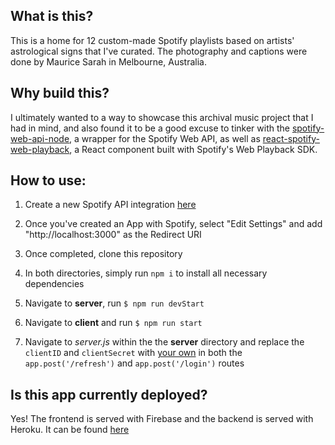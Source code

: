 ## What is this?

This is a home for 12 custom-made Spotify playlists based on artists' astrological signs that I've curated. The photography and captions were done by Maurice Sarah in Melbourne, Australia.

## Why build this?

I ultimately wanted to a way to showcase this archival music project that I had in mind, and also found it to be a good excuse to tinker with the [spotify-web-api-node](https://www.npmjs.com/package/spotify-web-api-node), a wrapper for the Spotify Web API, as well as [react-spotify-web-playback](https://www.npmjs.com/package/react-spotify-web-playback), a React component built with Spotify's Web Playback SDK. 


## How to use:

1. Create a new Spotify API integration [here](https://developer.spotify.com/dashboard/)

2. Once you've created an App with Spotify, select "Edit Settings" and add "http://localhost:3000" as the Redirect URI 

3. Once completed, clone this repository

4. In both directories, simply run `npm i` to install all necessary dependencies

5. Navigate to **server**, run `$ npm run devStart`

6. Navigate to **client** and run `$ npm run start`

7. Navigate to *server.js* within the the **server** directory and replace the `clientID` and `clientSecret` with [your own](https://developer.spotify.com/dashboard/) in both the `app.post('/refresh')` and `app.post('/login')` routes

## Is this app currently deployed?

Yes! The frontend is served with Firebase and the backend is served with Heroku. It can be found [here](https://zodiacmusicplayer.web.app)